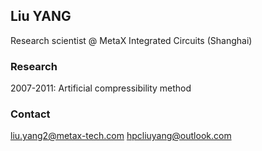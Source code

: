 ## Liu YANG 


Research scientist @ MetaX Integrated Circuits (Shanghai)

### Research

2007-2011: Artificial compressibility method


### Contact
liu.yang2@metax-tech.com
hpcliuyang@outlook.com


